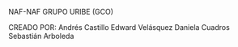 NAF-NAF GRUPO URIBE (GCO)

CREADO POR: 
Andrés Castillo
Edward Velásquez
Daniela Cuadros
Sebastián Arboleda